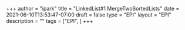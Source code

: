 +++
author = "ipark"
title = "LinkedList#1 MergeTwoSortedLists"
date =  2021-06-10T13:53:47-07:00
draft =  false
type = "EPI"
layout = "EPI"
description = ""
tags = ["EPI", 
]
+++
